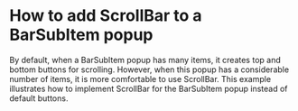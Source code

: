 # How to add ScrollBar to a BarSubItem popup


<p>By default, when a BarSubItem popup has many items, it creates top and bottom buttons for scrolling. However, when this popup has a considerable number of items, it is more comfortable to use ScrollBar. This example illustrates how to implement ScrollBar for the BarSubItem popup instead of default buttons.</p>

<br/>


